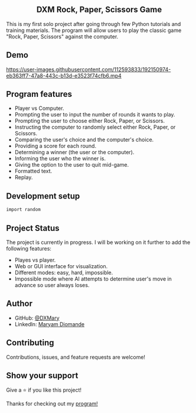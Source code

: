 <h2 align="center">DXM Rock, Paper, Scissors Game</h2>

This is my first solo project after going through few Python tutorials and training materials. The program will allow users to play the classic game "Rock, Paper, Scissors" against the computer.

<h2>Demo</h2>

https://user-images.githubusercontent.com/112593833/192150974-eb363ff7-47a8-443c-b13d-e3523f74cfb6.mp4

<h2>Program features</h2>


- Player vs Computer.
- Prompting the user to input the number of rounds it wants to play.
- Prompting the user to choose either Rock, Paper, or Scissors.
- Instructing the computer to randomly select either Rock, Paper, or Scissors.
- Comparing the user's choice and the computer's choice.
- Providing a score for each round.
- Determining a winner (the user or the computer).
- Informing the user who the winner is.
- Giving the option to the user to quit mid-game.
- Formatted text.
- Replay.

<h2>Development setup</h2>

```sh
import random

```

<h2>Project Status</h2>

The project is currently in progress. I will be working on it further to add the following features:

- Playes vs player.
- Web or GUI interface for visualization.
- Different modes: easy, hard, impossible.
- Impossible mode where AI attempts to determine user's move in advance so user always loses.

<h2>Author</h2>

- GitHub: [@DXMary](https://github.com/DXMary)
- Linkedln: [Maryam Diomande](https://www.linkedin.com/in/maryamdiomande/)

<h2>Contributing</h2>

Contributions, issues, and feature requests are welcome!

<h2>Show your support</h2>

Give a ⭐ if you like this project!

Thanks for checking out my [program!](https://github.com/DXMary/Rock-Paper-Scissors-Game)

